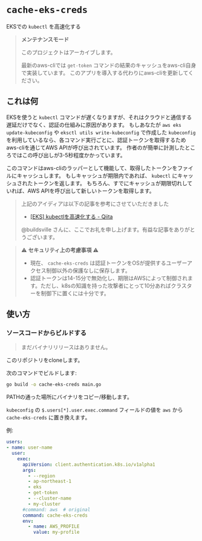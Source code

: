 # `cache-eks-creds`

EKSでの `kubectl` を高速化する

> **メンテナンスモード**
>
> このプロジェクトはアーカイブします。
>
> 最新のaws-cliでは `get-token` コマンドの結果のキャッシュをaws-cli自身で実装しています。
> このアプリを導入する代わりにaws-cliを更新してください。

## これは何

EKSを使うと `kubectl` コマンドが遅くなりますが、それはクラウドと通信する遅延だけでなく、認証の仕組みに原因があります。
もしあなたが `aws eks update-kubeconfig` や `eksctl utils write-kubeconfig` で作成した `kubeconfig` を利用しているなら、各コマンド実行ごとに、認証トークンを取得するためaws-cliを通じてAWS APIが呼び出されています。
作者のが簡単に計測したところではこの呼び出しが3-5秒程度かかっています。

このコマンドはaws-cliのラッパーとして機能して、取得したトークンをファイルにキャッシュします。
もしキャッシュが期限内であれば、 `kubectl` にキャッシュされたトークンを返します。
もちろん、すでにキャッシュが期限切れしていれば、AWS APIを呼び出して新しいトークンを取得します。

> 上記のアイディアは以下の記事を参考にさせていただきました
>
> - [[EKS] kubectlを高速化する - Qiita](https://qiita.com/masahata/items/e76ed2c91eeaa095d7c7)
>
> @buildsville さんに、ここでお礼を申し上げます。有益な記事をありがとうございます。

> :warning: **セキュリティ上の考慮事項** :warning:
> 
> - 現在、 `cache-eks-creds` は認証トークンをOSが提供するユーザーアクセス制御以外の保護なしに保存します。
> - 認証トークンは14-15分で無効化し、期限はAWSによって制御されます。ただし、k8sの知識を持った攻撃者にとって10分あればクラスターを制御下に置くには十分です。

## 使い方

### ソースコードからビルドする

> まだバイナリリリースはありません。

このリポジトリをcloneします。

次のコマンドでビルドします:

```sh
go build -o cache-eks-creds main.go
```

PATHの通った場所にバイナリをコピー/移動します。

`kubeconfig` の `$.users[*].user.exec.command` フィールドの値を `aws` から `cache-eks-creds` に置き換えます。

例:

```yaml
users:
- name: user-name
  user:
    exec:
      apiVersion: client.authentication.k8s.io/v1alpha1
      args:
        - --region
        - ap-northeast-1
        - eks
        - get-token
        - --cluster-name
        - my-cluster
      #command: aws  # original
      command: cache-eks-creds
      env:
        - name: AWS_PROFILE
          value: my-profile
```
